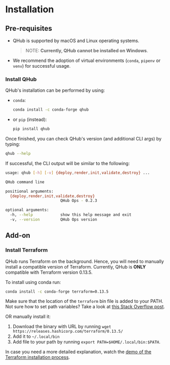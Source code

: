 # Installation
## Pre-requisites
* QHub is supported by macOS and Linux operating systems.
  > NOTE: **Currently, QHub cannot be installed on Windows**.
* We recommend the adoption of virtual environments (`conda`, `pipenv` or `venv`) for successful usage. 

### Install QHub
QHub's installation can be performed by using:
* `conda`:
  ```bash
  conda install -c conda-forge qhub
  ```
  
* or `pip` (instead):
    ```bash
    pip install qhub
    ```  
Once finished, you can check QHub's version (and additional CLI args) by typing:
```bash
qhub --help
```
If successful, the CLI output will be similar to the following:
```bash
usage: qhub [-h] [-v] {deploy,render,init,validate,destroy} ...

QHub command line

positional arguments:
  {deploy,render,init,validate,destroy}
                        QHub Ops - 0.2.3

optional arguments:
  -h, --help            show this help message and exit
  -v, --version         QHub Ops version
```
## Add-on
### Install Terraform
QHub runs Terraform on the background. Hence, you will need to manually install a compatible version of Terraform.
Currently, QHub is **ONLY** compatible with Terraform version 0.13.5.

To install using conda run:
```bash
conda install -c conda-forge terraform=0.13.5
```
Make sure that the location of the `terraform` bin file is added to your PATH. Not sure how to set path variables?
Take a look at [this Stack Overflow post](https://stackoverflow.com/questions/14637979/how-to-permanently-set-path-on-linux-unix).

OR manually install it:

1. Download the binary with URL by running `wget https://releases.hashicorp.com/terraform/0.13.5/`
2. Add it to `~/.local/bin`
3. Add file to your path by running `export PATH=$HOME/.local/bin:$PATH`.


In case you need a more detailed explanation, watch the
[demo of the Terraform installation process](https://learn.hashicorp.com/tutorials/terraform/install-cli).
